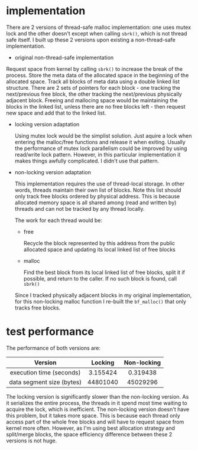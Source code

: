 # implementation

There are 2 versions of thread-safe malloc implementation: one uses mutex lock and the other doesn't except when calling `sbrk()`, which is not thread safe itself. I built up these 2 versions upon existing a non-thread-safe implementation.

- original non-thread-safe implementation

Request space from kernel by calling `sbrk()` to increase the break of the process. Store the meta data of the allocated space in the beginning of the allocated space. Track all blocks of meta data using a double linked list structure. There are 2 sets of pointers for each block - one tracking the next/previous free block, the other tracking the next/previous physically adjacent block. Freeing and mallocing space would be maintaining the blocks in the linked list, unless there are no free blocks left - then request new space and add that to the linked list.

- locking version adaptation

  Using mutex lock would be the simplist solution. Just aquire a lock when entering the malloc/free functions and release it when exiting. Usually the performance of mutex lock parallelism could be improved by using read/write lock pattern. However, in this particular implementation it makes things awfully complicated. I didn't use that pattern.

- non-locking version adaptation

  This implementation requires the use of thread-local storage. In other words, threads maintain their own list of blocks. Note this list should only track free blocks ordered by physical address. This is because allocated memory space is all shared among (read and written by) threads and can not be tracked by any thread locally. 

  The work for each thread would be:

  - free

    Recycle the block represented by this address from the public allocated space and updating its local linked list of free blocks

  - malloc

    Find the best block from its local linked list of free blocks, split it if possible, and return to the caller. If no such block is found, call `sbrk()`

  Since I tracked physically adjacent blocks in my original implementation, for this non-locking malloc function I re-built the `bf_malloc()` that only tracks free blocks.

# test performance

The performance of both versions are:

|          Version          | Locking  | Non-locking |
| :-----------------------: | :------: | :---------: |
| execution time (seconds)  | 3.155424 |  0.319438   |
| data segment size (bytes) | 44801040 |  45029296   |

The locking version is significantly slower than the non-locking version. As it serializes the entire process, the threads in it spend most time waiting to acquire the lock, which is inefficient. The non-locking version doesn't have this problem, but it takes more space. This is because each thread only access part of the whole free blocks and will have to request space from kernel more often. However, as I'm using best allocation strategy and split/merge blocks, the space efficiency difference between these 2 versions is not huge.